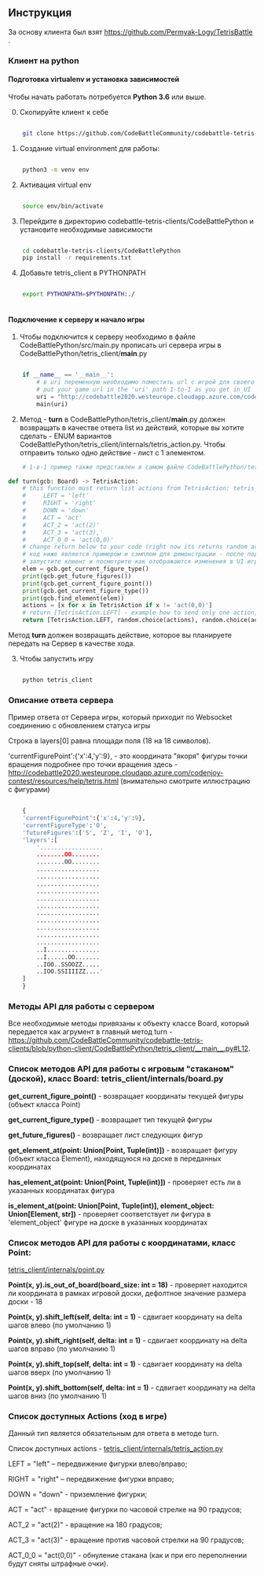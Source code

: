 ﻿## Инструкция

За основу клиента был взят https://github.com/Permyak-Logy/TetrisBattle .
### Клиент на python


#### Подготовка virtualenv и установка зависимостей
Чтобы начать работать потребуется **Python 3.6** или выше. 

0. Скопируйте клиент к себе

```bash

    git clone https://github.com/CodeBattleCommunity/codebattle-tetris-clients.git 

```

1. Создание virtual environment для работы:

```bash

    python3 -m venv env

```

2. Активация virtual env 
```bash

    source env/bin/activate

```

3. Перейдите в директорию codebattle-tetris-clients/CodeBattlePython и установите необходимые зависимости

```bash

    cd codebattle-tetris-clients/CodeBattlePython
    pip install -r requirements.txt


```


4. Добавьте tetris_client в PYTHONPATH

```bash

    export PYTHONPATH=$PYTHONPATH:./
    
```

#### Подключение к серверу и начало игры

1. Чтобы подключится к серверу необходимо в файле CodeBattlePython/src/main.py прописать uri сервера игры в CodeBattlePython/tetris_client/__main__.py

```python

    if __name__ == '__main__':
        # в uri переменную необходимо поместить url с игрой для своего пользователя
        # put your game url in the 'uri' path 1-to-1 as you get in UI 
        uri = "http://codebattle2020.westeurope.cloudapp.azure.com/codenjoy-contest/board/player/9r84saxen4c3whdvqfhx?code=3106303325539433635&gameName=tetris"
        main(uri)

```

2. Метод - **turn** в CodeBattlePython/tetris_client/__main__.py должен возвращать в качестве ответа
list из действий, которые вы хотите сделать - ENUM вариантов CodeBattlePython/tetris_client/internals/tetris_action.py. Чтобы отправить только одно действие - лист с 1 элементом.

```python
    # 1-в-1 пример также представлен в самом файле CodeBattlePython/tetris_client/__main__.py

def turn(gcb: Board) -> TetrisAction:
    # this function must return list actions from TetrisAction: tetris_client/internals/tetris_action.py
    #     LEFT = 'left'
    #     RIGHT = 'right'
    #     DOWN = 'down'
    #     ACT = 'act'
    #     ACT_2 = 'act(2)'
    #     ACT_3 = 'act(3),'
    #     ACT_0_0 = 'act(0,0)'
    # change return below to your code (right now its returns random aciton):
    # код ниже является примером и сэмплом для демонстрации - после подстановки корректного URI к своей игре
    # запустите клиент и посмотрите как отображаются изменения в UI игры и что приходит как ответ от API 
    elem = gcb.get_current_figure_type()
    print(gcb.get_future_figures())
    print(gcb.get_current_figure_point()) 
    print(gcb.get_current_figure_type())
    print(gcb.find_element(elem))
    actions = [x for x in TetrisAction if x != 'act(0,0)']
    # return [TetrisAction.LEFT] - example how to send only one action, list with 1 element
    return [TetrisAction.LEFT, random.choice(actions), random.choice(actions)]  # это те действия, которые выполнятся на игровом сервере в качестве вашего хода

```


Метод **turn** должен возвращать действие, которое вы планируете передать на Сервер в качестве хода. 


3. Чтобы запустить игру

```bash

    python tetris_client

```

### Описание ответа сервера 

Пример ответа от Сервера игры, который приходит по Websocket соединению c обновлением статуса игры

Строка в layers[0] равна площади поля (18 на 18 символов).

'currentFigurePoint':{'x':4,'y':9}, - это координата "якоря" фигуры точки вращения
подробнее про точки вращения здесь - http://codebattle2020.westeurope.cloudapp.azure.com/codenjoy-contest/resources/help/tetris.html (внимательно смотрите иллюстрацию с фигурами)

```python

    {
    'currentFigurePoint':{'x':4,'y':9},
    'currentFigureType':'O',
    'futureFigures':['S', 'Z', 'I', 'O'],
    'layers':[
        '..................
        ........OO........
        ........OO........
        ..................
        ..................
        ..................
        ..................
        ..................
        ..................
        ..................
        ..................
        ..................
        ..................
        ..................
        ..I...............
        ..I......OO.......
        ..IOO..SSOOZZ.....
        ..IOO.SSIIIIZZ....'
    ]
    }

```

### Методы API для работы с сервером

Все необходимые методы привязаны к объекту классе Board, который передается как агрумент в главный метод turn - https://github.com/CodeBattleCommunity/codebattle-tetris-clients/blob/python-client/CodeBattlePython/tetris_client/__main__.py#L12.


### Список методов API для работы с игровым "стаканом" (доской), класс Board: tetris_client/internals/board.py

**get_current_figure_point()** - возвращает координаты текущей фигуры (объект класса Point)

**get_current_figure_type()** - возвращает тип текущей фигуры

**get_future_figures()** - возвращает лист следующих фигур

**get_element_at(point: Union[Point, Tuple(int)])** - возвращает фигуру (объект класса Element), находящуюся на доске в переданных координатах

**has_element_at(point: Union[Point, Tuple(int)])** - проверяет есть ли в указанных координатах фигура

**is_element_at(point: Union[Point, Tuple(int)], element_object: Union[Element, str])** - проверяет соответствует ли фигура в 'element_object' фигуре на доске в указанных координатах


### Список методов API для работы с координатами, класс Point: 


[tetris_client/internals/point.py](tetris_client/internals/point.py)

**Point(x, y).is_out_of_board(board_size: int = 18)**  - проверяет находится ли координата в рамках игровой доски, дефолтное значение размера доски - 18 

**Point(x, y).shift_left(self, delta: int = 1)** - сдвигает координату на delta шагов влево (по умолчанию 1)

**Point(x, y).shift_right(self, delta: int = 1)** - сдвигает координату на delta шагов вправо (по умолчанию 1)

**Point(x, y).shift_top(self, delta: int = 1)** - сдвигает координату на delta шагов вверх (по умолчанию 1)

**Point(x, y).shift_bottom(self, delta: int = 1)** - сдвигает координату на delta шагов вниз (по умолчанию 1)



### Список доступных Actions (ход в игре)
Данный тип является обязательным для ответа в методе turn.

Список доступных actions - [tetris_client/internals/tetris_action.py](tetris_client/internals/tetris_action.py) 

LEFT = "left" – передвижение фигурки влево/вправо;

RIGHT = "right" – передвижение фигурки вправо;

DOWN = "down" - приземление фигурки;

ACT = "act" - вращение фигурки по часовой стрелке на 90 градусов;

ACT_2 = "act(2)" - вращение на 180 градусов;

ACT_3 = "act(3)" - вращение против часовой стрелки на 90 градусов;

ACT_0_0 = "act(0,0)" - обнуление стакана (как и при его переполнении будут сняты штрафные очки).


